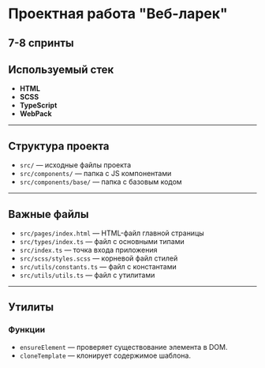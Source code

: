 # Проектная работа "Веб-ларек"

## 7-8 спринты ##

## Используемый стек
- **HTML**
- **SCSS**
- **TypeScript**
- **WebPack**

---

## Структура проекта
- `src/` — исходные файлы проекта
- `src/components/` — папка с JS компонентами
- `src/components/base/` — папка с базовым кодом

---

## Важные файлы
- `src/pages/index.html` — HTML-файл главной страницы
- `src/types/index.ts` — файл с основными типами
- `src/index.ts` — точка входа приложения
- `src/scss/styles.scss` — корневой файл стилей
- `src/utils/constants.ts` — файл с константами
- `src/utils/utils.ts` — файл с утилитами



---

## Утилиты

### Функции
- `ensureElement` — проверяет существование элемента в DOM.
- `cloneTemplate` — клонирует содержимое шаблона.
